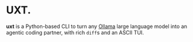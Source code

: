 # UXT.
**uxt** is a Python-based CLI to turn any [Ollama](https://ollama.com/) large language model into an agentic coding partner, with rich `diff`s and an ASCII TUI.

